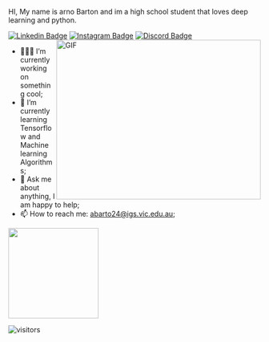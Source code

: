 HI,
My name is arno Barton and im a high school student that loves deep learning and python.

[![Linkedin Badge](https://img.shields.io/badge/-LinkedIn-0e76a8?style=flat-square&logo=Linkedin&logoColor=white)](https://www.linkedin.com/in/arno-barton-a266b0224/)
[![Instagram Badge](https://img.shields.io/badge/-Instagram-e4405f?style=flat-square&logo=Instagram&logoColor=white)](https://instagram.com/arno___barton/)
[![Discord Badge](https://img.shields.io/badge/-Discord-7289d9?style=flat-square&logo=Discord&logoColor=white)](https://discordapp.com/users/492562227413647370/)
<img align="right" alt="GIF" src="https://github.com/Gapur/Gapur/blob/master/coding.gif?raw=true" width="408" height="318" />



- 👨🏻‍💻 I’m currently working on something cool;
- 🚀 I’m currently learning Tensorflow and Machine learning Algorithms;
- 💬 Ask me about anything, I am happy to help;
- 📫 How to reach me: abarto24@igs.vic.edu.au;



<img height="180em" src="https://github-readme-stats.vercel.app/api?username=arnobarton&show_icons=true&hide_border=true&&count_private=true&include_all_commits=true" />

![visitors](https://visitor-badge.glitch.me/badge?page_id=page.id)
